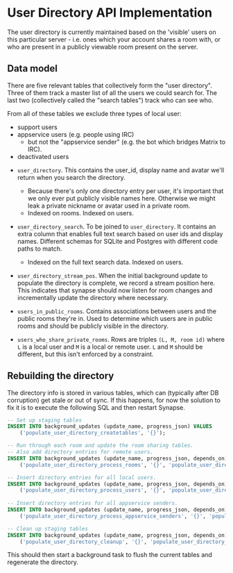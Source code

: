 User Directory API Implementation
=================================

The user directory is currently maintained based on the 'visible' users
on this particular server - i.e. ones which your account shares a room with, or
who are present in a publicly viewable room present on the server.


Data model
----------

There are five relevant tables that collectively form the "user directory".
Three of them track a master list of all the users we could search for.
The last two (collectively called the "search tables") track who can
see who.

From all of these tables we exclude three types of local user:
  - support users
  - appservice users (e.g. people using IRC)
    - but not the "appservice sender" (e.g. the bot which bridges Matrix to IRC).
  - deactivated users

* `user_directory`. This contains the user_id, display name and avatar we'll
  return when you search the directory.
  - Because there's only one directory entry per user, it's important that we only
    ever put publicly visible names here. Otherwise we might leak a private
    nickname or avatar used in a private room.
  - Indexed on rooms. Indexed on users.

* `user_directory_search`. To be joined to `user_directory`. It contains an extra
  column that enables full text search based on user ids and display names.
  Different schemas for SQLite and Postgres with different code paths to match.
  - Indexed on the full text search data. Indexed on users.

* `user_directory_stream_pos`. When the initial background update to populate
  the directory is complete, we record a stream position here. This indicates
  that synapse should now listen for room changes and incrementally update
  the directory where necessary.

* `users_in_public_rooms`. Contains associations between users and the public rooms they're in.
  Used to determine which users are in public rooms and should be publicly visible in the directory.

* `users_who_share_private_rooms`. Rows are triples `(L, M, room id)` where `L`
   is a local user and `M` is a local or remote user. `L` and `M` should be
   different, but this isn't enforced by a constraint.


Rebuilding the directory
------------------------

The directory info is stored in various tables, which can (typically after
DB corruption) get stale or out of sync.  If this happens, for now the
solution to fix it is to execute the following SQL and then restart Synapse.

```sql
-- Set up staging tables
INSERT INTO background_updates (update_name, progress_json) VALUES
    ('populate_user_directory_createtables', '{}');

-- Run through each room and update the room sharing tables.
-- Also add directory entries for remote users.
INSERT INTO background_updates (update_name, progress_json, depends_on) VALUES
    ('populate_user_directory_process_rooms', '{}', 'populate_user_directory_createtables');

-- Insert directory entries for all local users.
INSERT INTO background_updates (update_name, progress_json, depends_on) VALUES
    ('populate_user_directory_process_users', '{}', 'populate_user_directory_process_rooms');
    
-- Insert directory entries for all appservice senders.
INSERT INTO background_updates (update_name, progress_json, depends_on) VALUES
    ('populate_user_directory_process_appservice_senders', '{}', 'populate_user_directory_process_users');

-- Clean up staging tables
INSERT INTO background_updates (update_name, progress_json, depends_on) VALUES
    ('populate_user_directory_cleanup', '{}', 'populate_user_directory_process_appservice_senders');
```
This should then start a background task to
flush the current tables and regenerate the directory.
